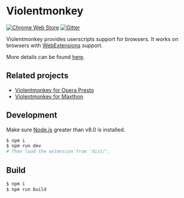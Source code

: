 Violentmonkey
=============

[![Chrome Web Store](https://img.shields.io/chrome-web-store/v/jinjaccalgkegednnccohejagnlnfdag.svg)](https://chrome.google.com/webstore/detail/violentmonkey/jinjaccalgkegednnccohejagnlnfdag)
[![Gitter](https://img.shields.io/gitter/room/violentmonkey/violentmonkey.svg)](https://gitter.im/violentmonkey/violentmonkey)

Violentmonkey provides userscripts support for browsers.
It works on browsers with [WebExtensions](https://developer.mozilla.org/en-US/Add-ons/WebExtensions) support.

More details can be found [here](https://violentmonkey.github.io/).

Related projects
---
- [Violentmonkey for Opera Presto](https://github.com/violentmonkey/violentmonkey-oex)
- [Violentmonkey for Maxthon](https://github.com/violentmonkey/violentmonkey-mx)

Development
---
Make sure [Node.js](https://nodejs.org/) greater than v8.0 is installed.
``` sh
$ npm i
$ npm run dev
# Then load the extension from 'dist/'.
```

Build
---
``` sh
$ npm i
$ npm run build
```
